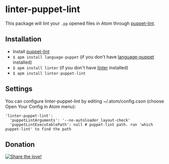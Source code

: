 # linter-puppet-lint

This package will lint your `.pp` opened files in Atom through [puppet-lint](http://puppet-lint.com/).

## Installation

* Install [puppet-lint](http://puppet-lint.com/)
* `$ apm install language-puppet` (if you don't have [language-puppet](https://github.com/atom/language-puppet) installed)
* `$ apm install linter` (if you don't have [linter](https://github.com/AtomLinter/Linter) installed)
* `$ apm install linter-puppet-lint`

## Settings
You can configure linter-puppet-lint by editing ~/.atom/config.cson (choose Open Your Config in Atom menu):
```
'linter-puppet-lint':
  'puppetLintArguments': '--no-autoloader_layout-check'
  'puppetLintExecutablePath': null # puppet-lint path. run 'which puppet-lint' to find the path
```

## Donation
[![Share the love!](https://chewbacco-stuff.s3.amazonaws.com/donate.png)](https://www.paypal.com/cgi-bin/webscr?cmd=_s-xclick&hosted_button_id=KXUYS4ARNHCN8)
